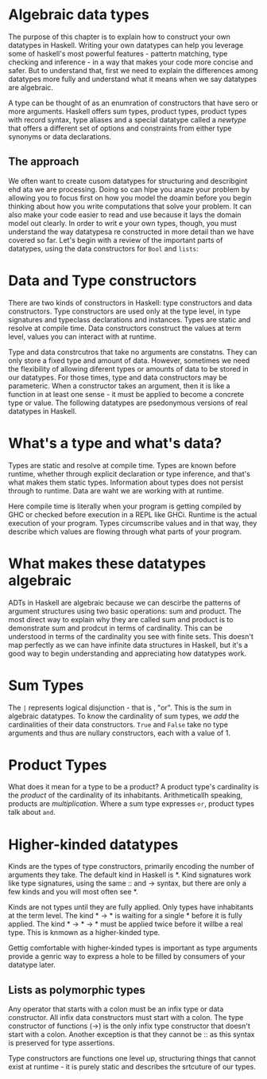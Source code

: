 # Algebraic data types

The purpose of this chapter is to explain how to construct your 
own datatypes in Haskell. Writing your own datatypes can help you leverage
some of haskell's most powerful features - pattertn matching, type checking and
inference - in a way that makes your code more concise and safer. But to
understand that, first we need to explain the differences among datatypes more
fully and understand what it means when we say datatypes are algebraic.

A type can be thought of as an enumration of constructors that have sero or
more arguments. Haskell offers sum types, product types, product types with
record syntax, type aliases and a special datatype called a _newtype_ that
offers a different set of options and constraints from either type synonyms or
data declarations.

## The approach

We often want to create cusom datatypes for structuring and describgint ehd ata
we are processing. Doing so can hlpe you anaze your problem by allowing you to
focus first on how you model the doamin before you begin thinking about how you
write computations that solve your problem. It can also make your code easier
to read and use because it lays the domain model out clearly. In order to writ
e your own types, though, you must understand the way datatypesa re constructed
in more detail than we have covered so far. Let's begin with a review of
the important parts of datatypes, using the data constructors for `Bool` and
`lists`:

# Data and Type constructors

There are two kinds of constructors in Haskell: type constructors and data
constructors. Type constructors are used only at the type level, in type
signatures and typeclass declarations and instances. Types are static and
resolve at compile time. Data constructors construct the values at term level,
values you can interact with at runtime. 

Type and data constrcutros that take no arguments are constatns. They can only
store a fixed type and amount of data. However, sometimes we need the
flexibility of allowing diferent types or amounts of data to be stored in our
datatypes. For those times, type and data constructors may be parameteric. When
a constructor takes an argument, then it is like a function in at least one
sense - it must be applied to become a concrete type or value. The following
datatypes are psedonymous versions of real datatypes in Haskell.


# What's a type and what's data?

Types are static and resolve at compile time. Types are known before runtime,
whether through explicit declaration or type inference, and that's what makes
them static types. Information about types does not persist through to runtime.
Data are waht we are working with at runtime.

Here compile time is literally when your program is getting compiled by GHC or
checked before execution in a REPL like GHCi. Runtime is the actual execution
of your program. Types circumscribe values and in that way, they describe which
values are flowing through what parts of your program.

# What makes these datatypes algebraic

ADTs in Haskell are algebraic because we can descirbe the patterns of argument
structures using two basic operations: sum and product. The most direct way to
explain why they are called sum and product is to demonstrate sum and prodcut
in terms of cardinality. This can be understood in terms of the cardinality you
see with finite sets. This doesn't map perfectly as we can have infinite data
structures in Haskell, but it's a good way to begin understanding and
appreciating how datatypes work.

# Sum Types

The `|` represents logical disjunction - that is , "or". This is the _sum_ in
algebraic datatypes. To know the cardinality of sum types, we _add_ the
cardinalities of their data constructors. `True` and `False` take no type
arguments and thus are nullary constructors, each with a value of 1.

# Product Types

What does it mean for a type to be a product? A product type's cardinality is
the _product_ of the cardinality of its inhabitants. Arithmeticallh speaking,
products are _multiplication_. Where a sum type expresses `or`, product types
talk about `and`.

# Higher-kinded datatypes

Kinds are the types of type constructors, primarily encoding the number of
arguments they take. The default kind in Haskell is *. Kind signatures work
like type signatures, using the same :: and -> syntax, but there are only a few
kinds and you will most often see *.

Kinds are not types until they are fully applied. Only types have inhabitants
at the term level. The kind * -> * is waiting for a single * before it is fully
applied. The kind * -> * -> * must be applied twice before it willbe a real
type. This is knmown as a higher-kinded type.

Gettig comfortable with higher-kinded types is important as type arguments
provide a genric way to express a hole to be filled by consumers of your
datatype later. 

## Lists as polymorphic types

Any operator that starts with a colon must be an infix type or data
constructor. All infix data constructors must start with a colon. The type
constructor of functions (->) is the only infix type constructor that doesn't
start with a colon. Another exception is that they cannot be :: as this syntax
is preserved for type assertions.

Type constructors are functions one level up, structuring things that cannot
exist at runtime - it is purely static and describes the srtcuture of our
types.

